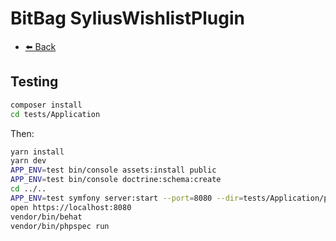 # BitBag SyliusWishlistPlugin

- [⬅️ Back](../README.md#overview)

## Testing

```bash
composer install
cd tests/Application
```

Then:

```bash
yarn install
yarn dev
APP_ENV=test bin/console assets:install public
APP_ENV=test bin/console doctrine:schema:create
cd ../..
APP_ENV=test symfony server:start --port=8080 --dir=tests/Application/public --daemon
open https://localhost:8080
vendor/bin/behat
vendor/bin/phpspec run
```
